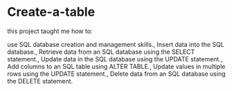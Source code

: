 # Create-a-table

this project taught me how to:

use SQL database creation and management skills.,
Insert data into the SQL database.,
Retrieve data from an SQL database using the SELECT statement.,
Update data in the SQL database using the UPDATE statement.,
Add columns to an SQL table using ALTER TABLE.,
Update values in multiple rows using the UPDATE statement.,
Delete data from an SQL database using the DELETE statement.
